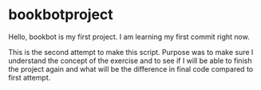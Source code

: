 # bookbotproject

Hello, bookbot is my first project. I am learning my first commit right now.

This is the second attempt to make this script. Purpose was to make sure I understand the concept of the exercise and to see if I will be able to finish the project again and what will be the difference in final code compared to first attempt.